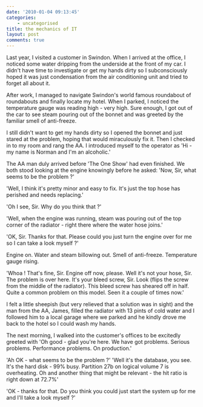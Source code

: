 ```yaml
---
date: '2010-01-04 09:13:45'
categories:
    - uncategorised
title: the mechanics of IT
layout: post
comments: true
---
```

Last year, I visited a customer in Swindon. When I arrived at the
office, I noticed some water dripping from the underside at the front
of my car. I didn't have time to investigate or get my hands dirty so
I subconsciously hoped it was just condensation from the air
conditioning unit and tried to forget all about it.

After work, I managed to navigate Swindon's world famous roundabout of
roundabouts and finally locate my hotel. When I parked, I noticed the
temperature gauge was reading high - very high. Sure enough, I got out
of the car to see steam pouring out of the bonnet and was greeted by
the familiar smell of anti-freeze.

I still didn't want to get my hands dirty so I opened the bonnet and
just stared at the problem, hoping that would miraculously fix
it. Then I checked in to my room and rang the AA. I introduced myself
to the operator as 'Hi - my name is Norman and I'm an alcoholic.'

The AA man duly arrived before 'The One Show' had even finished. We
both stood looking at the engine knowingly before he asked: 'Now, Sir,
what seems to be the problem ?'

'Well, I think it's pretty minor and easy to fix. It's just the top
hose has perished and needs replacing.'

'Oh I see, Sir. Why do you think that ?'

'Well, when the engine was running, steam was pouring out of the top
corner of the radiator - right there where the water hose joins.'

'OK, Sir. Thanks for that. Please could you just turn the engine over
for me so I can take a look myself ?'

Engine on. Water and steam billowing out.  Smell of
anti-freeze. Temperature gauge rising.

'Whoa ! That's fine,
Sir. Engine off now, please. Well it's not your hose, Sir. The problem
is over here. It's your bleed screw, Sir. Look (flips the screw from
the middle of the radiator). This bleed screw has sheared off in
half. Quite a common problem on this model. Seen it a couple of times
now.'

I felt a little sheepish (but very relieved that a solution was
in sight) and the man from the AA, James, filled the radiator with 13
pints of cold water and I followed him to a local garage where we
parked and he kindly drove me back to the hotel so I could wash my
hands.

The next morning, I walked into the customer's offices to be excitedly
greeted with 'Oh good - glad you're here. We have got
problems. Serious problems. Performance problems. On production.'

'Ah OK - what seems to be the problem ?' 'Well it's the database, you
see. It's the hard disk - 99% busy. Partition 27b on logical volume 7
is overheating. Oh and another thing that might be relevant - the hit
ratio is right down at 72.7%'

'OK - thanks for that.  Do you think you could just start the system
up for me and I'll take a look myself ?'
